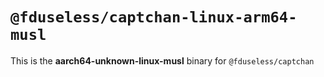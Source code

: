# `@fduseless/captchan-linux-arm64-musl`

This is the **aarch64-unknown-linux-musl** binary for `@fduseless/captchan`
